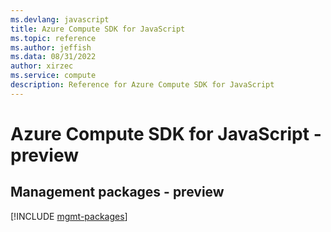 ```yaml
---
ms.devlang: javascript
title: Azure Compute SDK for JavaScript
ms.topic: reference
ms.author: jeffish
ms.data: 08/31/2022
author: xirzec
ms.service: compute
description: Reference for Azure Compute SDK for JavaScript
---
```

# Azure Compute SDK for JavaScript - preview

## Management packages - preview
[!INCLUDE [mgmt-packages](compute-mgmt-index.md)]